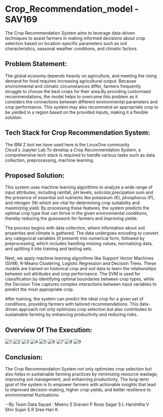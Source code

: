 # Crop_Recommendation_model - SAV169
The Crop Recommendation System aims to leverage data-driven techniques to assist farmers in making informed decisions about crop selection based on location-specific parameters such as soil characteristics, seasonal weather conditions, and climatic factors.

## Problem Statement:
The global economy depends heavily on agriculture, and meeting the rising demand for food requires increasing agricultural output. Because environmental and climatic circumstances differ, farmers frequently struggle to choose the best crops for their area.By providing customised recommendations, the model helps to overcome this problem as it considers the connections between different environmental parameters and crop performance. This system may also recommend an appropriate crop to be yielded in a region based on the provided inputs, making it a flexible solution.

## Tech Stack for Crop Recommendation System:
The IBM Z tool we have used here is the LinuxOne community Cloud's Jupyter Lab.To develop a Crop Recommendation System, a comprehensive tech stack is required to handle various tasks such as data collection, preprocessing, machine learning.

## Proposed Solution:
This system uses machine learning algorithms to analyze a wide range of input attributes, including  rainfall, pH levels, soilcolor,precipation sum and the presence of essential soil nutrients like potassium (K), phosphorus (P), and nitrogen (N) which are vital for determining crop suitability and maximizing yield. By processing these features, the system predicts the optimal crop type that can thrive in the given environmental conditions, thereby reducing the guesswork for farmers and improving yields.

The process begins with data collection, where information about soil properties and climate is gathered. The data undergoes encoding to convert any categorical variables (if present) into numerical form, followed by preprocessing, which includes handling missing values, normalising data, and splitting it into training and testing sets.

Next, we apply machine learning algorithms like Support Vector Machines (SVM), K-Means Clustering, Logistic Regression and Decision Trees. These models are trained on historical crop and soil data to learn the relationships between soil attributes and crop performance. The SVM is used for classification by identifying optimal boundaries between crop types, while the Decision Tree captures complex interactions between input variables to predict the most appropriate crop.

After training, the system can predict the ideal crop for a given set of conditions, providing farmers with tailored recommendations. This data-driven approach not only optimizes crop selection but also contributes to sustainable farming by enhancing productivity and reducing risks.

## Overview Of The Execution:

![1](https://github.com/user-attachments/assets/8dcb8576-810a-4d1b-a7d4-aae7c011fcba)
![2](https://github.com/user-attachments/assets/a62f8a9a-16e8-4fa2-b1a3-9370c0211714)
![3](https://github.com/user-attachments/assets/238bc996-187b-4993-9c3f-a6e111ebe36e)
![4](https://github.com/user-attachments/assets/11c8f6b1-e8d5-4690-8a3a-d5fdbf94d758)
![5](https://github.com/user-attachments/assets/7cbf4e72-4347-489c-862c-28f8250e9561)
![6](https://github.com/user-attachments/assets/d555ec38-6fac-440d-9c40-1c99332df046)
![7](https://github.com/user-attachments/assets/4897b05a-d2e0-4d31-b6a4-fccaefaac27c)
![8](https://github.com/user-attachments/assets/0115339e-a00d-4439-89bb-c6694ea96b54)
![9](https://github.com/user-attachments/assets/c96590bc-2533-423f-855f-a78871098c4b)

## Conclusion:
The Crop Recommendation System not only optimizes crop selection but also helps in sustainable farming practices by minimizing resource wastage, improving soil management, and enhancing productivity. The long-term goal of the system is to empower farmers with actionable insights that lead to improved decision-making, higher crop yields, and better resilience to environmental fluctuations.
                                                                                                                                                                  
--By Team Data Squad :
         Meenu S 
         Sravani P
         Roop Sagar S L
         Harshitha V
         Shiv Sujan S R
         Sree Hari K
